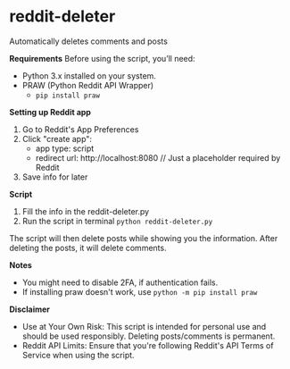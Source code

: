 # reddit-deleter
Automatically deletes comments and posts

**Requirements**
Before using the script, you’ll need:
- Python 3.x installed on your system.
- PRAW (Python Reddit API Wrapper)
  * ```pip install praw```
 
**Setting up Reddit app**
1. Go to Reddit's App Preferences
2. Click "create app":
   - app type: script
   - redirect url: http://localhost:8080 // Just a placeholder required by Reddit
3. Save info for later

**Script**
1. Fill the info in the reddit-deleter.py
2. Run the script in terminal ```python reddit-deleter.py```

The script will then delete posts while showing you the information. After deleting the posts, it will delete comments.

**Notes**
- You might need to disable 2FA, if authentication fails.
- If installing praw doesn't work, use ```python -m pip install praw```

**Disclaimer**
- Use at Your Own Risk: This script is intended for personal use and should be used responsibly. Deleting posts/comments is permanent.
- Reddit API Limits: Ensure that you're following Reddit's API Terms of Service when using the script.
